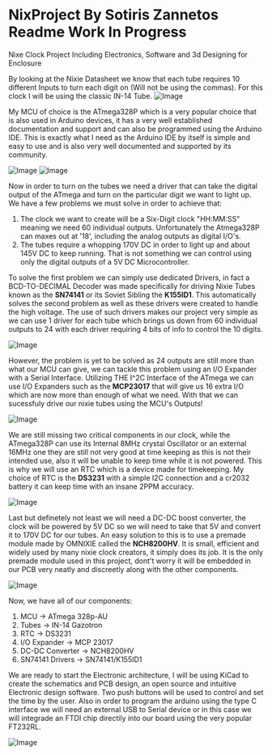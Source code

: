 # NixProject By Sotiris Zannetos Readme Work In Progress
Nixe Clock Project Including Electronics, Software and 3d Designing for Enclosure

By looking at the Nixie Datasheet we know that each tube requires 10 different Inputs to turn each digit on (Will not be using the commas). For this clock I will be using the classic IN-14 Tube.
![Image](https://github.com/user-attachments/assets/d782d193-2394-424d-9649-a965a1774491)

My MCU of choice is the ATmega328P which is a very popular choice that is also used in Arduino devices, it has a very well established documentation and support and can also be programmed using the Arduino IDE. This is exactly what I need as the Arduino IDE by itself is simple and easy to use and is also very well documented and supported by its community.

![Image](https://github.com/user-attachments/assets/a7d07339-eba1-4aa9-b806-48e4f633bd9e)
![Image](https://github.com/user-attachments/assets/38cf3939-0b51-454c-ae6d-2f647e09a22b)

Now in order to turn on the tubes we need a driver that can take the digital output of the ATmega and turn on the particular digit we want to light up. We have a few problems we must solve in order to achieve that:
1. The clock we want to create will be a Six-Digit clock "HH:MM:SS" meaning we need 60 individual outputs. Unfortunately the Atmega328P can maxes out at '18', including the analog outputs as digital I/O's.
2. The tubes require a whopping 170V DC in order to light up and about 145V DC to keep running. That is not something we can control using only the digital outputs of a 5V DC Microcontroller.

To solve the first problem we can simply use dedicated Drivers, in fact a BCD-TO-DECIMAL Decoder was made specifically for driving Nixie Tubes known as the **SN74141** or its Soviet Sibling the **K155ID1**. This automatically solves the second problem as well as these drivers were created to handle the high voltage. The use of such drivers makes our project very simple as we can use 1 driver for each tube which brings us down from 60 individual outputs to 24 with each driver requiring 4 bits of info to control the 10 digits.

![Image](https://github.com/user-attachments/assets/0e374f84-9c49-43f8-99c9-a4b5e42608e6)

However, the problem is yet to be solved as 24 outputs are still more than what our MCU can give, we can tackle this problem using an I/O Expander with a Serial Interface. Utilizing THE I^2C Interface of the ATmega we can use I/O Expanders such as the **MCP23017** that will give us 16 extra I/O which are now more than enough of what we need. With that we can sucessfuly drive our nixie tubes using the MCU's Outputs!

![Image](https://github.com/user-attachments/assets/dae679db-f14d-4664-b422-6676676a34d9)

We are still missing two critical components in our clock, while the ATmega328P can use its Internal 8MHz crystal Oscillator or an external 16MHz one they are still not very good at time keeping as this is not their intended use, also it will be unable to keep time while it is not powered. This is why we will use an RTC which is a device made for timekeeping. My choice of RTC is the **DS3231** with a simple I2C connection and a cr2032 battery it can keep time with an insane 2PPM accuracy.

![Image](https://github.com/user-attachments/assets/db0c53a4-4e39-4d6d-9993-70a54b9f5379)

Last but definetely not least we will need a DC-DC boost converter, the clock will be powered by 5V DC so we will need to take that 5V and convert it to 170V DC for our tubes. An easy solution to this is to use a premade module made by OMNIXIE called the **NCH8200HV**. It is small, efficient and widely used by many nixie clock creators, it simply does its job. It is the only premade module used in this project, dont't worry it will be embedded in our PCB very neatly and discreetly along with the other components.

![Image](https://github.com/user-attachments/assets/10daaea3-362f-419d-b5e2-67e0215e916c)

Now, we have all of our components:
1. MCU -> ATmega 328p-AU
2. Tubes -> IN-14 Gazotron
3. RTC -> DS3231
4. I/O Expander -> MCP 23017  
5. DC-DC Converter -> NCH8200HV
6. SN74141 Drivers -> SN74141/K155ID1

We are ready to start the Electronic architecture, I will be using KiCad to create the schematics and PCB design, an open source and intuitive Electronic design software. Two push buttons will be used to control and set the time by the user. Also in order to program the arduino using the type C interface we will need an external USB to Serial device or in this case we will integrade an FTDI chip directily into our board using the very popular FT232RL.  

![Image](https://github.com/user-attachments/assets/8b73c5d8-c151-4075-b082-9447782246fc)

